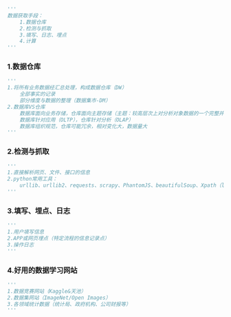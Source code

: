 ```python
'''
数据获取手段：
	1.数据仓库
	2.检测与抓取
	3.填写、日志、埋点
	4.计算
'''
```

### 1.数据仓库

```python
'''
1.将所有业务数据经汇总处理，构成数据仓库（DW）
	全部事实的记录
	部分维度与数据的整理（数据集市-DM）
2.数据库VS仓库
	数据库面向业务存储，仓库面向主题存储（主题：较高层次上对分析对象数据的一个完整并且一致的描述）
	数据库针对应用（OLTP），仓库针对分析（OLAP）
	数据库组织规范，仓库可能冗余，相对变化大，数据量大
'''
```

### 2.检测与抓取

```python
'''
1.直接解析网页、文件、接口的信息
2.python常用工具：
	urllib、urllib2、requests、scrapy、PhantomJS、beautifulSoup、Xpath（lxml）
'''
```

### 3.填写、埋点、日志

```python
'''
1.用户填写信息
2.APP或网页埋点（特定流程的信息记录点）
3.操作日志
'''
```

### 4.好用的数据学习网站

```python
'''
1.数据竞赛网站（Kaggle&天池）
2.数据集网站（ImageNet/Open Images）
3.各领域统计数据（统计局、政府机构、公司财报等）
'''
```

